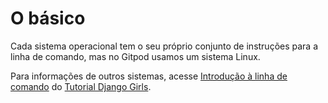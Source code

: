 # O básico

Cada sistema operacional tem o seu próprio conjunto de instruções para a linha de comando, mas no Gitpod usamos um sistema Linux.

Para informações de outros sistemas, acesse [Introdução à linha de comando](https://tutorial.djangogirls.org/pt/intro_to_command_line/) do [Tutorial Django Girls](https://tutorial.djangogirls.org/pt/).

